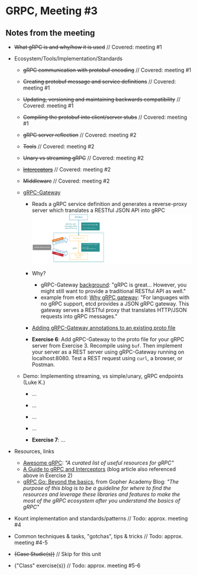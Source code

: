 # GRPC, Meeting #3

## Notes from the meeting

* ~~What gRPC is and why/how it is used~~ // Covered: meeting #1

* Ecosystem/Tools/Implementation/Standards

  * ~~gRPC communication with protobuf encoding~~ // Covered: meeting #1

  * ~~Creating protobuf message and service definitions~~ // Covered: meeting #1

  * ~~Updating, versioning and maintaining backwards compatibility~~ // Covered: meeting #1

  * ~~Compiling the protobuf into client/server stubs~~ // Covered: meeting #1

  * ~~gRPC server reflection~~ // Covered: meeting #2

  * ~~Tools~~ // Covered: meeting #2

  * ~~Unary vs streaming gRPC~~ // Covered: meeting #2

  * ~~[Interceptors](https://blog.dsb.dev/posts/creating-grpc-interceptors-in-go/)~~ // Covered: meeting #2

  * ~~Middleware~~ // Covered: meeting #2

  * [gRPC-Gateway](https://grpc-ecosystem.github.io/grpc-gateway/docs/tutorials/introduction/)
    * Reads a gRPC service definition and generates a reverse-proxy server which translates a RESTful JSON API into gRPC
    !["016"](img/016.png "016")
    * Why?
      * gRPC-Gateway [background](https://grpc-ecosystem.github.io/grpc-gateway/docs/overview/background/): "gRPC is great... However, you might still want to provide a traditional RESTful API as well."
      * example from etcd: [Why gRPC gateway](https://etcd.io/docs/v3.4/dev-guide/api_grpc_gateway/): "For languages with no gRPC support, etcd provides a JSON gRPC gateway. This gateway serves a RESTful proxy that translates HTTP/JSON requests into gRPC messages."
    * [Adding gRPC-Gateway annotations to an existing proto file](https://grpc-ecosystem.github.io/grpc-gateway/docs/tutorials/adding_annotations/)

    * **Exercise 6**: Add gRPC-Gateway to the proto file for your gRPC server from Exercise 3. Recompile using `buf`. Then implement your server as a REST server using gRPC-Gateway running on localhost:8080. Test a REST request using `curl`, a browser, or Postman.

  * Demo: Implementing streaming, vs simple/unary, gRPC endpoints (Luke K.)
    * ...
    * ...
    * ...
    * ...

    * **Exercise 7**: ...

* Resources, links
  
  * [Awesome gRPC](https://github.com/grpc-ecosystem/awesome-grpc): *"A curated list of useful resources for gRPC"*
  * [A Guide to gRPC and Interceptors](https://edgehog.blog/a-guide-to-grpc-and-interceptors-265c306d3773) (blog article also referenced above in Exercise 2)
  * [gRPC Go: Beyond the basics](https://blog.gopheracademy.com/advent-2017/go-grpc-beyond-basics/), from Gopher Academy Blog: *"The purpose of this blog is to be a guideline for where to find the resources and leverage these libraries and features to make the most of the gRPC ecosystem after you understand the basics of gRPC"*

* Kount implementation and standards/patterns // Todo: approx. meeting #4

* Common techniques & tasks, "gotchas", tips & tricks // Todo: approx. meeting #4-5

* ~~{Case Studie(s)}~~ // Skip for this unit

* {"Class" exercise(s)} // Todo: approx. meeting #5-6
